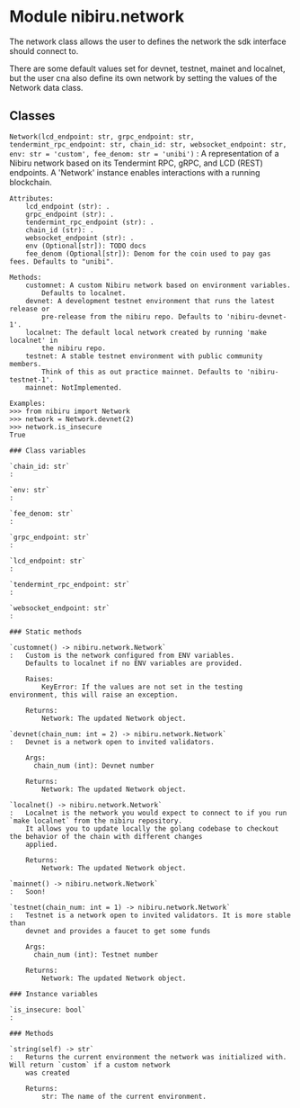Module nibiru.network
=====================
The network class allows the user to defines the network the sdk interface should connect to.

There are some default values set for devnet, testnet, mainet and localnet, but the user cna also define its own
network by setting the values of the Network data class.

Classes
-------

`Network(lcd_endpoint: str, grpc_endpoint: str, tendermint_rpc_endpoint: str, chain_id: str, websocket_endpoint: str, env: str = 'custom', fee_denom: str = 'unibi')`
:   A representation of a Nibiru network based on its Tendermint RPC, gRPC,
    and LCD (REST) endpoints. A 'Network' instance enables interactions with a
    running blockchain.

    Attributes:
        lcd_endpoint (str): .
        grpc_endpoint (str): .
        tendermint_rpc_endpoint (str): .
        chain_id (str): .
        websocket_endpoint (str): .
        env (Optional[str]): TODO docs
        fee_denom (Optional[str]): Denom for the coin used to pay gas fees. Defaults to "unibi".

    Methods:
        customnet: A custom Nibiru network based on environment variables.
            Defaults to localnet.
        devnet: A development testnet environment that runs the latest release or
            pre-release from the nibiru repo. Defaults to 'nibiru-devnet-1'.
        localnet: The default local network created by running 'make localnet' in
            the nibiru repo.
        testnet: A stable testnet environment with public community members.
            Think of this as out practice mainnet. Defaults to 'nibiru-testnet-1'.
        mainnet: NotImplemented.

    Examples:
    >>> from nibiru import Network
    >>> network = Network.devnet(2)
    >>> network.is_insecure
    True

    ### Class variables

    `chain_id: str`
    :

    `env: str`
    :

    `fee_denom: str`
    :

    `grpc_endpoint: str`
    :

    `lcd_endpoint: str`
    :

    `tendermint_rpc_endpoint: str`
    :

    `websocket_endpoint: str`
    :

    ### Static methods

    `customnet() ‑> nibiru.network.Network`
    :   Custom is the network configured from ENV variables.
        Defaults to localnet if no ENV variables are provided.

        Raises:
            KeyError: If the values are not set in the testing environment, this will raise an exception.

        Returns:
            Network: The updated Network object.

    `devnet(chain_num: int = 2) ‑> nibiru.network.Network`
    :   Devnet is a network open to invited validators.

        Args:
          chain_num (int): Devnet number

        Returns:
            Network: The updated Network object.

    `localnet() ‑> nibiru.network.Network`
    :   Localnet is the network you would expect to connect to if you run `make localnet` from the nibiru repository.
        It allows you to update locally the golang codebase to checkout the behavior of the chain with different changes
        applied.

        Returns:
            Network: The updated Network object.

    `mainnet() ‑> nibiru.network.Network`
    :   Soon!

    `testnet(chain_num: int = 1) ‑> nibiru.network.Network`
    :   Testnet is a network open to invited validators. It is more stable than
        devnet and provides a faucet to get some funds

        Args:
          chain_num (int): Testnet number

        Returns:
            Network: The updated Network object.

    ### Instance variables

    `is_insecure: bool`
    :

    ### Methods

    `string(self) ‑> str`
    :   Returns the current environment the network was initialized with. Will return `custom` if a custom network
        was created

        Returns:
            str: The name of the current environment.

